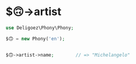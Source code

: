 # $🙃->artist

```php
use Deligoez\Phony\Phony;

$🙃 = new Phony('en');


$🙃->artist->name;        // => "Michelangelo"

```

